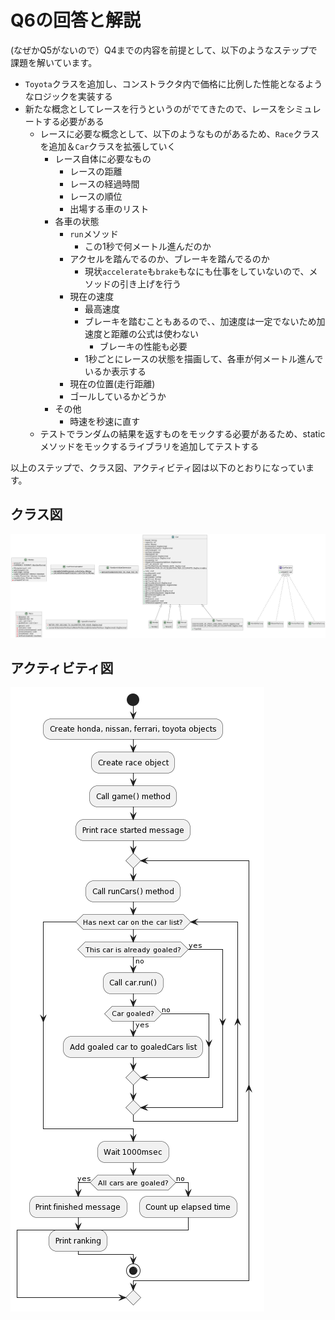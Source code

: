 # Q6の回答と解説

(なぜかQ5がないので）Q4までの内容を前提として、以下のようなステップで課題を解いています。

- `Toyota`クラスを追加し、コンストラクタ内で価格に比例した性能となるようなロジックを実装する
- 新たな概念としてレースを行うというのがでてきたので、レースをシミュレートする必要がある
  - レースに必要な概念として、以下のようなものがあるため、`Race`クラスを追加＆`Car`クラスを拡張していく
    - レース自体に必要なもの
      - レースの距離
      - レースの経過時間
      - レースの順位
      - 出場する車のリスト
    - 各車の状態
      - `run`メソッド
        - この1秒で何メートル進んだのか
      - アクセルを踏んでるのか、ブレーキを踏んでるのか
        - 現状`accelerate`も`brake`もなにも仕事をしていないので、メソッドの引き上げを行う
      - 現在の速度
        - 最高速度
        - ブレーキを踏むこともあるので、、加速度は一定でないため加速度と距離の公式は使わない
          - ブレーキの性能も必要
        - 1秒ごとにレースの状態を描画して、各車が何メートル進んでいるか表示する
      - 現在の位置(走行距離)
      - ゴールしているかどうか
    - その他
      - 時速を秒速に直す
  - テストでランダムの結果を返すものをモックする必要があるため、staticメソッドをモックするライブラリを追加してテストする

以上のステップで、クラス図、アクティビティ図は以下のとおりになっています。

## クラス図

![class-diagram](./class-diagram.png)

## アクティビティ図

![activity-diagram](./activity-diagram.png)


